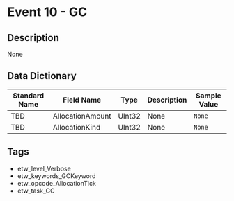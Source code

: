 # Event 10 - GC

## Description
None

## Data Dictionary
|Standard Name|Field Name|Type|Description|Sample Value|
|---|---|---|---|---|
|TBD|AllocationAmount|UInt32|None|`None`|
|TBD|AllocationKind|UInt32|None|`None`|

## Tags
* etw_level_Verbose
* etw_keywords_GCKeyword
* etw_opcode_AllocationTick
* etw_task_GC